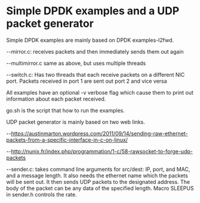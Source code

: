 # Simple DPDK examples and a UDP packet generator

Simple DPDK examples are mainly based on DPDK examples-l2fwd.

--mirror.c: receives packets and then immediately sends them out again

--multimirror.c same as above, but uses multiple threads

--switch.c: Has two threads that each receive packets on a different NIC port. Packets received in port 1 are sent out port 2 and vice versa

All examples have an optional -v verbose flag which cause them to print out information about each packet received.

go.sh is the script that how to run the examples.

UDP packet generator is mainly based on two web links.

--https://austinmarton.wordpress.com/2011/09/14/sending-raw-ethernet-packets-from-a-specific-interface-in-c-on-linux/

--http://nunix.fr/index.php/programmation/1-c/58-rawsocket-to-forge-udp-packets

--sender.c: takes command line arguments for src/dest: IP, port, and MAC, and a message length. It also needs the ethernet name which the packets will be sent out. It then sends UDP packets to the designated address. The body of the packet can be any data of the specified length. Macro SLEEPUS in sender.h controls the rate. 





